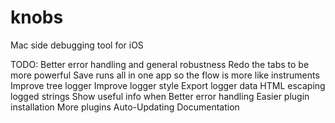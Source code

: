 knobs
=====

Mac side debugging tool for iOS


TODO:
Better error handling and general robustness
Redo the tabs to be more powerful
Save runs all in one app so the flow is more like instruments
Improve tree logger
Improve logger style
Export logger data
HTML escaping logged strings
Show useful info when 
Better error handling
Easier plugin installation
More plugins
Auto-Updating
Documentation
